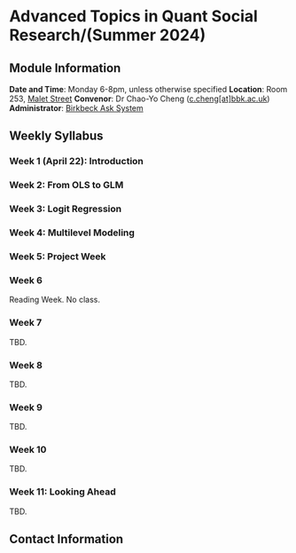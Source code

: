 # Advanced Topics in Quant Social Research/(Summer 2024)

## Module Information

**Date and Time**: Monday 6-8pm, unless otherwise specified
**Location**: Room 253, [Malet Street](https://maps.app.goo.gl/YMYvCRvA3WrSc4Dk9)
**Convenor**: Dr Chao-Yo Cheng ([c.cheng[at]bbk.ac.uk](mailto:c.cheng@bbk.ac.uk))
**Administrator**: [Birkbeck Ask System](https://www.bbk.ac.uk/ask)

## Weekly Syllabus

### Week 1 (April 22): Introduction

### Week 2: From OLS to GLM

### Week 3: Logit Regression

### Week 4: Multilevel Modeling

### Week 5: Project Week

### Week 6

Reading Week. No class.

### Week 7 

TBD.

### Week 8

TBD.

### Week 9 

TBD.

### Week 10 

TBD.

### Week 11: Looking Ahead 

TBD.

## Contact Information

